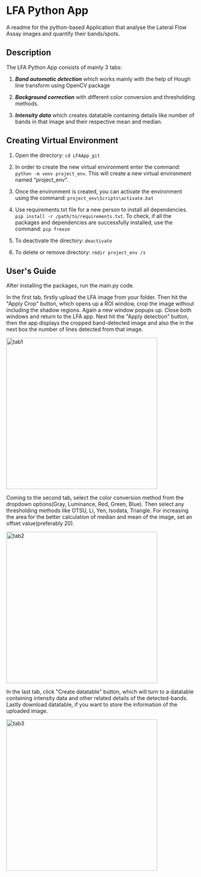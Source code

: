 
# LFA Python App

A readme for the python-based Application that analyse the Lateral Flow Assay images and quantify their bands/spots.


## Description

The LFA Python App consists of mainly 3 tabs:

1. **_Band automatic detection_** which works mainly with the help of Hough line transform using OpenCV package

2. **_Background correction_** with different color conversion and thresholding methods.

3. **_Intensity data_** which creates datatable containing details like number of bands in that image and their respective mean and median. 


## Creating Virtual Environment

1. Open the directory: 
   ```cd LFAApp_git```
   

2. In order to create the new virtual environment enter the command:
    ```python -m venv project_env```.
    This will create a new virtual environment named “project_env”.

3. Once the environment is created, you can activate the environment using the command:
    ```project_env\Scripts\activate.bat```

4. Use requirements.txt file for a new person to install all dependencies.
    ```pip install -r /path/to/requirements.txt```. To check, if all the packages and dependencies are successfully installed, use the command: 
   ```pip freeze```
   
5. To deactivate the directory:
    ```deactivate```

6. To delete or remove directory:
    ```rmdir project_env /s```


## User's Guide

After installing the packages, run the main.py code.

In the first tab, firstly upload the LFA image from your folder. 
Then hit the "Apply Crop" button, which opens up a ROI window, crop the image without including the shadow regions. 
Again a new window popups up. Close both windows and return to the LFA app. 
Next hit the "Apply detection" button, then the app displays the cropped band-detected image and also the in the next box the number of lines detected from that image.

<img width="401" alt="tab1" src="https://user-images.githubusercontent.com/75450699/126910016-53381149-5168-4d83-8bbb-68d053a26819.png">


Coming to the second tab, select the color conversion method from the dropdown options(Gray, Luminance, Red, Green, Blue).
Then select any thresholding methods like OTSU, Li, Yen, Isodata, Triangle.
For increasing the area for the better calculation of median and mean of the image, set an offset value(preferably 20).

<img width="401" alt="tab2" src="https://user-images.githubusercontent.com/75450699/126910029-728126ed-a904-4e8e-9500-f3e507ffbeb1.png">


In the last tab, click "Create datatable" button, which will turn to a datatable containing intensity data and other related details of the detected-bands.
Lastly download datatable, if you want to store the information of the uploaded image. 

<img width="401" alt="tab3" src="https://user-images.githubusercontent.com/75450699/126910032-fde9ad71-17ec-4f77-ac25-11993e6a6f8a.png">

 
